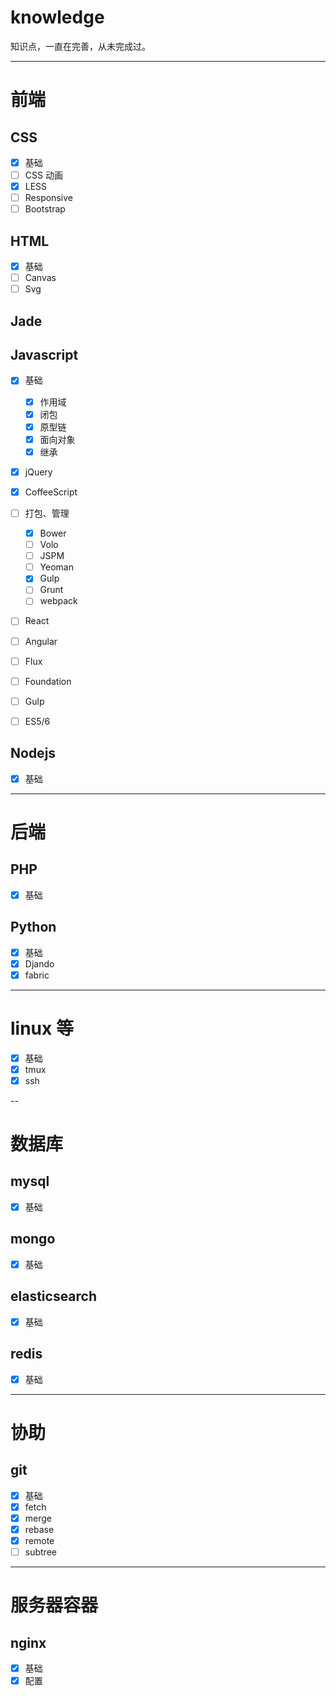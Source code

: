 # knowledge
知识点，一直在完善，从未完成过。

---

# 前端
## CSS
- [x] 基础
- [ ] CSS 动画
- [x] LESS
- [ ] Responsive
- [ ] Bootstrap

## HTML
- [x] 基础
- [ ] Canvas
- [ ] Svg

## Jade


## Javascript
- [x] 基础
  - [x] 作用域
  - [x] 闭包
  - [x] 原型链
  - [x] 面向对象
  - [x] 继承
- [x] jQuery
- [x] CoffeeScript
- [ ] 打包、管理
  - [x] Bower
  - [ ] Volo
  - [ ] JSPM
  - [ ] Yeoman
  - [x] Gulp
  - [ ] Grunt
  - [ ] webpack
- [ ] React
- [ ] Angular
- [ ] Flux
- [ ] Foundation
- [ ] Gulp
- [ ] ES5/6


## Nodejs
- [x] 基础

---

# 后端

## PHP
- [x] 基础

## Python
- [x] 基础
- [x] Djando
- [x] fabric

---

# linux 等
- [x] 基础
- [x] tmux
- [x] ssh

--

# 数据库

## mysql
- [x] 基础

## mongo
- [x] 基础

## elasticsearch
- [x] 基础

## redis
- [x] 基础

---

# 协助

## git
- [x] 基础
- [x] fetch
- [x] merge
- [x] rebase
- [x] remote
- [ ] subtree

---

# 服务器容器

## nginx
- [x] 基础
- [x] 配置
